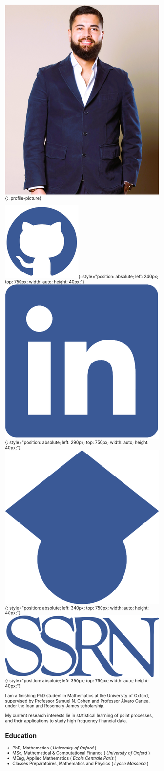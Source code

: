 ![Profile Picture](assets/img/saad_labyad_profile.jpg){: .profile-picture}

[![GitHub Picture](assets/img/github-logo.png)](https://github.com/saadlabyad){: style="position: absolute; left: 240px; top: 750px; width: auto; height: 40px;"}
[![LinkedIn Picture](assets/img/linkedin-logo.png)](https://www.linkedin.com/in/saad-labyad){: style="position: absolute; left: 290px; top: 750px; width: auto; height: 40px;"}
[![Google Scholar Picture](assets/img/scholar-logo.png)](https://scholar.google.com/citations?user=ZNYWDV8AAAAJ&hl=en){: style="position: absolute; left: 340px; top: 750px; width: auto; height: 40px;"}
[![SSRN Picture](assets/img/ssrn-logo.png)](https://papers.ssrn.com/sol3/cf_dev/AbsByAuth.cfm?per_id=4926157){: style="position: absolute; left: 390px; top: 750px; width: auto; height: 40px;"}

I am a finishing PhD student in Mathematics at the University of Oxford, supervised by Professor Samuel N. Cohen and Professor Álvaro Cartea, under the Ioan and Rosemary James scholarship.

My current research interests lie in statistical learning of point processes, and their applications to study high frequency financial data.

## Education
- PhD, Mathematics ( _University of Oxford_ )
- MSc, Mathematical & Computational Finance ( _University of Oxford_ )
- MEng, Applied Mathematics ( _Ecole Centrale Paris_ )
- Classes Preparatoires, Mathematics and Physics ( _Lycee Massena_ )
